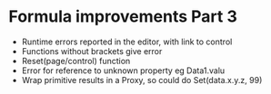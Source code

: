 Formula improvements Part 3
===========================

- Runtime errors reported in the editor, with link to control
- Functions without brackets give error
- Reset(page/control) function
- Error for reference to unknown property eg Data1.valu
- Wrap primitive results in a Proxy, so could do Set(data.x.y.z, 99)
